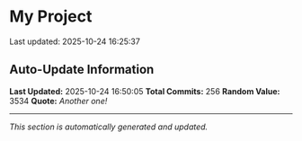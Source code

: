 # My Project


Last updated: 2025-10-24 16:25:37
































































































































































































































































## Auto-Update Information

**Last Updated:** 2025-10-24 16:50:05
**Total Commits:** 256
**Random Value:** 3534
**Quote:** _Another one!_

---
_This section is automatically generated and updated._